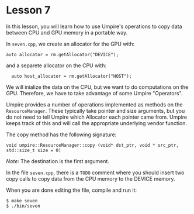 # Lesson 7

In this lesson, you will learn how to use Umpire's operations to copy data
between CPU and GPU memory in a portable way.

In `seven.cpp`, we create an allocator for the GPU with:
```  
auto allocator = rm.getAllocator("DEVICE");
```

and a separete allocator on the CPU with:

```
  auto host_allocator = rm.getAllocator("HOST");
```

We will inialize the data on the CPU, but we want to do computations on
the GPU. Therefore, we have to take advantage of some Umpire "Operators".

Umpire provides a number of operations implemented as methods on the
`ResourceManager`. These typically take pointer and size arguments, but you do
not need to tell Umpire which Allocator each pointer came from. Umpire keeps
track of this and will call the appropriate underlying vendor function.

The copy method has the following signature:

```
void umpire::ResourceManager::copy (void* dst_ptr, void * src_ptr, std::size_t size = 0)	
```

*Note:* The destination is the first argument.

In the file `seven.cpp`, there is a `TODO` comment where you should insert two copy
calls to copy data from the CPU memory to the DEVICE memory.

When you are done editing the file, compile and run it:

```
$ make seven
$ ./bin/seven
```
